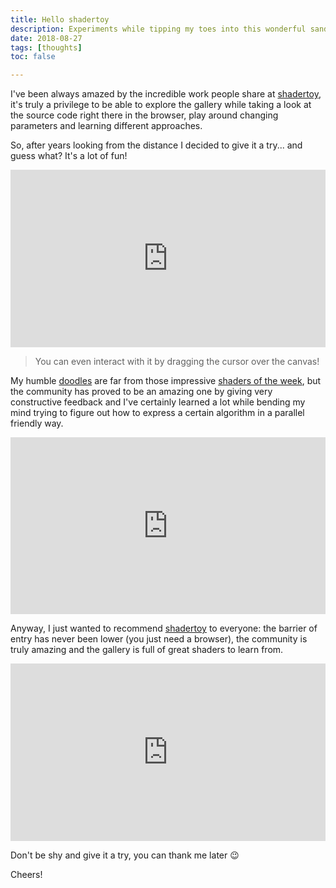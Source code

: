 ```yaml
---
title: Hello shadertoy
description: Experiments while tipping my toes into this wonderful sandbox to write fragment shaders right on the webbrowser.
date: 2018-08-27
tags: [thoughts]
toc: false

---
```

<!--more-->

I've been always amazed by the incredible work people share at [shadertoy](http://www.shadertoy.com),
it's truly a privilege to be able to explore the gallery while taking a look at the source code right
there in the browser, play around changing parameters and learning different approaches.

So, after years looking from the distance I decided to give it a try... and guess what? It's a
lot of fun!

<div style="position: relative; padding-bottom: 56.25%; height: 0; overflow: hidden;">
<iframe style="position: absolute; top: 0; left: 0; width: 100%; height: 100%; border:0;" src="https://www.shadertoy.com/embed/Md3cW7?gui=true&t=10&paused=false&muted=false" allowfullscreen></iframe>
</div>

> You can even interact with it by dragging the cursor over the canvas!


My humble [doodles](https://www.shadertoy.com/user/csaez) are far from those impressive
[shaders of the week](https://www.shadertoy.com/playlist/week), but the community has proved to be
an amazing one by giving very constructive feedback and I've certainly learned a lot while bending
my mind trying to figure out how to express a certain algorithm in a parallel friendly way.

<div style="position: relative; padding-bottom: 56.25%; height: 0; overflow: hidden;">
<iframe style="position: absolute; top: 0; left: 0; width: 100%; height: 100%; border:0;" src="https://www.shadertoy.com/embed/MtXyWX?gui=true&t=10&paused=false&muted=false" allowfullscreen></iframe>
</div>


Anyway, I just wanted to recommend [shadertoy](http://www.shadertoy.com) to everyone: the barrier of entry
has never been lower (you just need a browser), the community is truly amazing and the gallery is
full of great shaders to learn from.

<div style="position: relative; padding-bottom: 56.25%; height: 0; overflow: hidden;">
<iframe style="position: absolute; top: 0; left: 0; width: 100%; height: 100%; border:0;" src="https://www.shadertoy.com/embed/XtXyzM?gui=true&t=10&paused=false&muted=false" allowfullscreen></iframe>
</div>


Don't be shy and give it a try, you can thank me later :wink:

Cheers!
